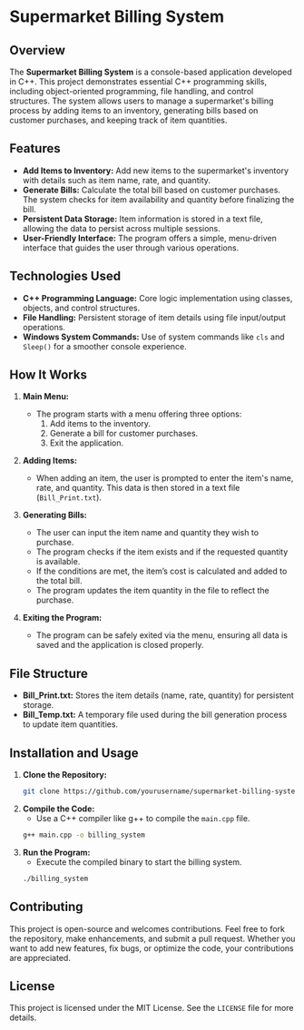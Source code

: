 
# Supermarket Billing System

## Overview
The **Supermarket Billing System** is a console-based application developed in C++. This project demonstrates essential C++ programming skills, including object-oriented programming, file handling, and control structures. The system allows users to manage a supermarket's billing process by adding items to an inventory, generating bills based on customer purchases, and keeping track of item quantities.

## Features
- **Add Items to Inventory:** Add new items to the supermarket's inventory with details such as item name, rate, and quantity.
- **Generate Bills:** Calculate the total bill based on customer purchases. The system checks for item availability and quantity before finalizing the bill.
- **Persistent Data Storage:** Item information is stored in a text file, allowing the data to persist across multiple sessions.
- **User-Friendly Interface:** The program offers a simple, menu-driven interface that guides the user through various operations.

## Technologies Used
- **C++ Programming Language:** Core logic implementation using classes, objects, and control structures.
- **File Handling:** Persistent storage of item details using file input/output operations.
- **Windows System Commands:** Use of system commands like `cls` and `Sleep()` for a smoother console experience.

## How It Works
1. **Main Menu:**
   - The program starts with a menu offering three options:
     1. Add items to the inventory.
     2. Generate a bill for customer purchases.
     3. Exit the application.
   
2. **Adding Items:**
   - When adding an item, the user is prompted to enter the item's name, rate, and quantity. This data is then stored in a text file (`Bill_Print.txt`).

3. **Generating Bills:**
   - The user can input the item name and quantity they wish to purchase.
   - The program checks if the item exists and if the requested quantity is available.
   - If the conditions are met, the item’s cost is calculated and added to the total bill.
   - The program updates the item quantity in the file to reflect the purchase.

4. **Exiting the Program:**
   - The program can be safely exited via the menu, ensuring all data is saved and the application is closed properly.

## File Structure
- **Bill_Print.txt:** Stores the item details (name, rate, quantity) for persistent storage.
- **Bill_Temp.txt:** A temporary file used during the bill generation process to update item quantities.

## Installation and Usage
1. **Clone the Repository:**
   ```sh
   git clone https://github.com/yourusername/supermarket-billing-system.git
   ```
2. **Compile the Code:**
   - Use a C++ compiler like g++ to compile the `main.cpp` file.
   ```sh
   g++ main.cpp -o billing_system
   ```
3. **Run the Program:**
   - Execute the compiled binary to start the billing system.
   ```sh
   ./billing_system
   ```

## Contributing
This project is open-source and welcomes contributions. Feel free to fork the repository, make enhancements, and submit a pull request. Whether you want to add new features, fix bugs, or optimize the code, your contributions are appreciated.

## License
This project is licensed under the MIT License. See the `LICENSE` file for more details.
